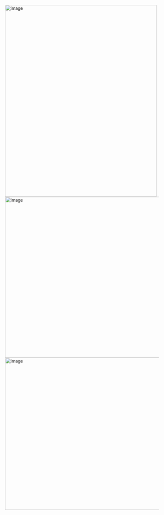 <img width="496" height="628" alt="image" src="https://github.com/user-attachments/assets/c3aaa0a4-5050-4cfa-a1c8-8c48a0b4defb" />
<img width="1058" height="527" alt="image" src="https://github.com/user-attachments/assets/3bdfebb8-80ab-49bb-8bbb-ebef5f7bc5b2" />
<img width="1032" height="498" alt="image" src="https://github.com/user-attachments/assets/96ced57a-d924-4ddc-ab1e-b7a141a70816" />


